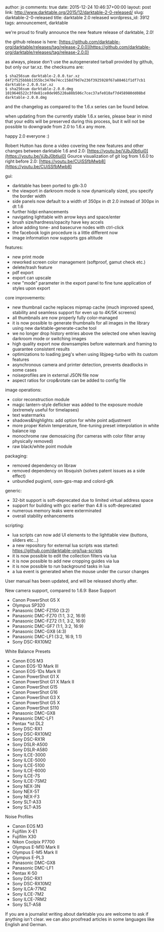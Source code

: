 author: jo
comments: true
date: 2015-12-24 10:46:37+00:00
layout: post
link: http://www.darktable.org/2015/12/darktable-2-0-released/
slug: darktable-2-0-released
title: darktable 2.0 released
wordpress_id: 3912
tags: announcement, darktable

we're proud to finally announce the new feature release of darktable, 2.0!

the github release is here: [https://github.com/darktable-org/darktable/releases/tag/release-2.0.0](https://github.com/darktable-org/darktable/releases/tag/release-2.0.0)

as always, please don't use the autogenerated tarball provided by github, but only our tar.xz. the checksums are:

    
    $ sha256sum darktable-2.0.0.tar.xz
    d4f2f525bbbb1355bc3470e74cc158d79d7e236f3925928f67a88461f1df7cb1  darktable-2.0.0.tar.xz
    $ sha256sum darktable-2.0.0.dmg
    1019646522c3fde81ce0de905220a88b506c7cec37afe010af7d458980dd08bd  darktable-2.0.0.dmg


and the changelog as compared to the 1.6.x series can be found below.

when updating from the currently stable 1.6.x series, please bear in mind that your edits will be preserved during this process, but it will not be possible to downgrade from 2.0 to 1.6.x any more.

happy 2.0 everyone :)

Robert Hutton has done a video covering the new features and other changes between darktable 1.6 and 2.0: [https://youtu.be/VJbJ0btlui0](https://youtu.be/VJbJ0btlui0)
Gource visualization of git log from 1.6.0 to right before 2.0: [https://youtu.be/CUiSSfbMwb8](https://youtu.be/CUiSSfbMwb8)

gui:
* darktable has been ported to gtk-3.0
* the viewport in darkroom mode is now dynamically sized, you specify the border width
* side panels now default to a width of 350px in dt 2.0 instead of 300px in dt 1.6
* further hidpi enhancements
* navigating lighttable with arrow keys and space/enter
* brush size/hardness/opacity have key accels
* allow adding tone- and basecurve nodes with ctrl-click
* the facebook login procedure is a little different now
* image information now supports gps altitude

features:
* new print mode
* reworked screen color management (softproof, gamut check etc.)
* delete/trash feature
* pdf export
* export can upscale
* new "mode" parameter in the export panel to fine tune application of styles upon export

core improvements:
* new thumbnail cache replaces mipmap cache (much improved speed, stability and seamless support for even up to 4K/5K screens)
* all thumbnails are now properly fully color-managed
* it is now possible to generate thumbnails for all images in the library using new darktable-generate-cache tool
* we no longer drop history entries above the selected one when leaving darkroom mode or switching images
* high quality export now downsamples before watermark and framing to guarantee consistent results
* optimizations to loading jpeg's when using libjpeg-turbo with its custom features
* asynchronous camera and printer detection, prevents deadlocks in some cases
* noiseprofiles are in external JSON file now
* aspect ratios for crop&rotate can be added to config file

image operations:
* color reconstruction module
* magic lantern-style deflicker was added to the exposure module (extremely useful for timelapses)
* text watermarks
* shadows&highlights: add option for white point adjustment
* more proper Kelvin temperature, fine-tuning preset interpolation in white balance iop
* monochrome raw demosaicing (for cameras with color filter array physically removed)
* raw black/white point module

packaging:
* removed dependency on libraw
* removed dependency on libsquish (solves patent issues as a side effect)
* unbundled pugixml, osm-gps-map and colord-gtk

generic:
* 32-bit support is soft-deprecated due to limited virtual address space
* support for building with gcc earlier than 4.8 is soft-deprecated
* numerous memory leaks were exterminated
* overall stability enhancements

scripting:
* lua scripts can now add UI elements to the lighttable view (buttons, sliders etc...)
* a new repository for external lua scripts was started: https://github.com/darktable-org/lua-scripts
* it is now possible to edit the collection filters via lua
* it is now possible to add new cropping guides via lua
* it is now possible to run background tasks in lua
* a lua event is generated when the mouse under the cursor changes

User manual has been updated, and will be released shortly after.

New camera support, compared to 1.6.9:
Base Support
- Canon PowerShot G5 X
- Olympus SP320
- Panasonic DMC-FZ150 (3:2)
- Panasonic DMC-FZ70 (1:1, 3:2, 16:9)
- Panasonic DMC-FZ72 (1:1, 3:2, 16:9)
- Panasonic DMC-GF7 (1:1, 3:2, 16:9)
- Panasonic DMC-GX8 (4:3)
- Panasonic DMC-LF1 (3:2, 16:9, 1:1)
- Sony DSC-RX10M2

White Balance Presets
- Canon EOS M3
- Canon EOS-1D Mark III
- Canon EOS-1Ds Mark III
- Canon PowerShot G1 X
- Canon PowerShot G1 X Mark II
- Canon PowerShot G15
- Canon PowerShot G16
- Canon PowerShot G3 X
- Canon PowerShot G5 X
- Canon PowerShot S110
- Panasonic DMC-GX8
- Panasonic DMC-LF1
- Pentax *ist DL2
- Sony DSC-RX1
- Sony DSC-RX10M2
- Sony DSC-RX1R
- Sony DSLR-A500
- Sony DSLR-A580
- Sony ILCE-3000
- Sony ILCE-5000
- Sony ILCE-5100
- Sony ILCE-6000
- Sony ILCE-7S
- Sony ILCE-7SM2
- Sony NEX-3N
- Sony NEX-5T
- Sony NEX-F3
- Sony SLT-A33
- Sony SLT-A35

Noise Profiles
- Canon EOS M3
- Fujifilm X-E1
- Fujifilm X30
- Nikon Coolpix P7700
- Olympus E-M10 Mark II
- Olympus E-M5 Mark II
- Olympus E-PL3
- Panasonic DMC-GX8
- Panasonic DMC-LF1
- Pentax K-50
- Sony DSC-RX1
- Sony DSC-RX10M2
- Sony ILCA-77M2
- Sony ILCE-7M2
- Sony ILCE-7RM2
- Sony SLT-A58

If you are a journalist writing about darktable you are welcome to ask if anything isn't clear. we can also proofread articles in some languages like English and German.
